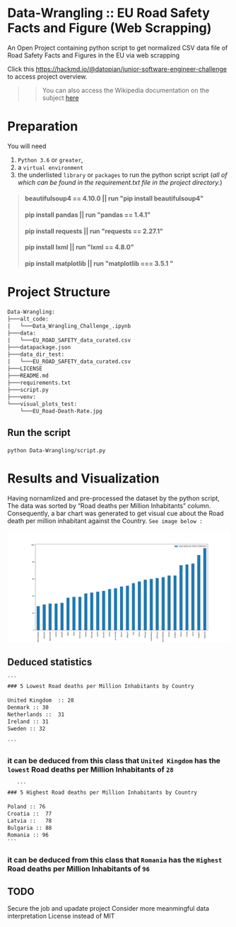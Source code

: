 # Data-Wrangling :: EU Road Safety Facts and Figure (Web Scrapping)
An Open Project containing python script to get normalized CSV data file of Road Safety Facts and Figures in the EU via web scrapping

Click this https://hackmd.io/@datopian/junior-software-engineer-challenge to access project overview.
>> You can also access the Wikipedia documentation on the subject [here](https://en.wikipedia.org/wiki/Road_safety_in_Europe)


# Preparation
You will need 
  1. `Python 3.6` or `greater`, 
  2. a `virtual environment`
  3. the underlisted `library` or `packages` to run the python script script (*all of which can be found in the requirement.txt file in the project directory.*)
> #### beautifulsoup4 == 4.10.0  || run "pip install beautifulsoup4"
> #### pip install pandas || run "pandas == 1.4.1"
> #### pip install requests || run "requests == 2.27.1"
> #### pip install lxml || run "lxml == 4.8.0"
> #### pip install matplotlib || run "matplotlib === 3.5.1 "


# Project Structure
```
Data-Wrangling:
├───alt_code:
|   └───Data_Wrangling_Challenge_.ipynb
├───data:
|   └───EU_ROAD_SAFETY_data_curated.csv
├───datapackage.json
├───data_dir_test:
|   └───EU_ROAD_SAFETY_data_curated.csv
├───LICENSE
├───README.md
├───requirements.txt
├───script.py
├───venv:
└───visual_plots_test:
    └───EU_Road-Death-Rate.jpg
```


## Run the script
``python Data-Wrangling/script.py``

# Results and Visualization

Having nornamlized and pre-processed the dataset by the python script, The data was sorted by “Road deaths per Million Inhabitants” column.
Consequently, a bar chart was generated to get visual cue about the Road death per million inhabitant against the Country. 
`See image below : `

![bar cart](https://github.com/OmimiCode/Data-Wrangling/blob/main/visual_plots_test/EU_Road%20Death%20Rate.jpg)

## Deduced statistics
    ```
    ### 5 Lowest Road deaths per Million Inhabitants by Country
    
    United Kingdom	:: 28
    Denmark	:: 30
    Netherlands	::	31
    Ireland	:: 31
    Sweden :: 32
    
    ```
   ### it can be deduced from this class that `United Kingdom` has the `lowest` Road deaths per Million Inhabitants of `28`
   
       ```
    ### 5 Highest Road deaths per Million Inhabitants by Country
    
    Poland :: 76
    Croatia ::	77
    Latvia ::	78
    Bulgaria ::	88
    Romania	:: 96
    ```
   ### it can be deduced from this class that `Romania` has the `Highest` Road deaths per Million Inhabitants of `96`

## TODO
Secure the job and upadate project
Consider more meanmingful data interpretation
License instead of MIT 
